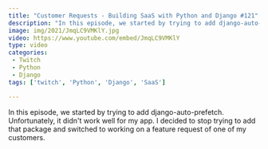 ```yaml
---
title: "Customer Requests - Building SaaS with Python and Django #121"
description: "In this episode, we started by trying to add django-auto-prefetch. Unfortunately, it didn't work well for my app. I decided to stop trying to add that package and switched to working on a feature request of one of my customers."
image: img/2021/JmqLC9VMKlY.jpg
video: https://www.youtube.com/embed/JmqLC9VMKlY
type: video
categories:
 - Twitch
 - Python
 - Django
tags: ['twitch', 'Python', 'Django', 'SaaS']

---
```


In this episode, we started by trying to add django-auto-prefetch. Unfortunately, it didn't work well for my app. I decided to stop trying to add that package and switched to working on a feature request of one of my customers.
